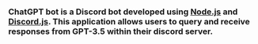 
### ChatGPT bot is a Discord bot developed using [Node.js](https://nodejs.org/) and [Discord.js](https://discord.js.org/). This application allows users to query and receive responses from GPT-3.5 within their discord server.
